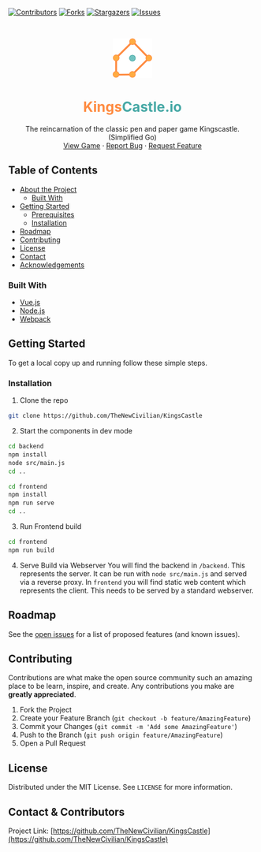 [![Contributors][contributors-shield]][contributors-url]
[![Forks][forks-shield]][forks-url]
[![Stargazers][stars-shield]][stars-url]
[![Issues][issues-shield]][issues-url]



<!-- PROJECT LOGO -->
<br />
<p align="center">
  <a href="https://github.com/TheNewCivilian/KingsCastle">
    <img src="res/logo.svg" alt="Logo" width="80" height="80">
  </a>

  <h1 align="center" style="color:#48a9a6;"><span style="color:#ff8c42">Kings</span>Castle.io</h1>

  <p align="center">
    The reincarnation of the classic pen and paper game Kingscastle. (Simplified Go)
    <!-- <br />
    <a href="https://github.com/github_username/repo"><strong>Explore the docs »</strong></a>
    <br /> -->
    <br />
    <a href="https://kingscastle.io/">View Game</a>
    ·
    <a href="https://github.com/TheNewCivilian/KingsCastle/issues">Report Bug</a>
    ·
    <a href="https://github.com/TheNewCivilian/KingsCastle/issues">Request Feature</a>
  </p>
</p>



<!-- TABLE OF CONTENTS -->
## Table of Contents

* [About the Project](#about-the-project)
  * [Built With](#built-with)
* [Getting Started](#getting-started)
  * [Prerequisites](#prerequisites)
  * [Installation](#installation)
* [Roadmap](#roadmap)
* [Contributing](#contributing)
* [License](#license)
* [Contact](#contact)
* [Acknowledgements](#acknowledgements)



<!-- ABOUT THE PROJECT -->
<!-- ## About The Project

Kingscastle 

[![A chat window of a client][product-screenshot1]]()
A chat window of a client

[![A chat window of an admin][product-screenshot2]]()
A chat window of an admin -->


### Built With

* [Vue.js](https://vuejs.org/)
* [Node.js](https://nodejs.org/en/)
* [Webpack](https://webpack.js.org/)



<!-- GETTING STARTED -->
## Getting Started

To get a local copy up and running follow these simple steps.


### Installation
 
1. Clone the repo
```sh
git clone https://github.com/TheNewCivilian/KingsCastle
```

2. Start the components in dev mode
```sh
cd backend
npm install
node src/main.js
cd ..
```

```sh
cd frontend
npm install
npm run serve 
cd ..
```

3. Run Frontend build
```sh
cd frontend
npm run build 
```

4. Serve Build via Webserver
You will find the backend in `/backend`. This represents the server. It can be run with `node src/main.js` and served via a reverse proxy.
In `frontend` you will find static web content which represents the client. This needs to be served by a standard webserver.


<!-- ROADMAP -->
## Roadmap

See the [open issues](https://github.com/TheNewCivilian/KingsCastle/issues) for a list of proposed features (and known issues).



<!-- CONTRIBUTING -->
## Contributing

Contributions are what make the open source community such an amazing place to be learn, inspire, and create. Any contributions you make are **greatly appreciated**.

1. Fork the Project
2. Create your Feature Branch (`git checkout -b feature/AmazingFeature`)
3. Commit your Changes (`git commit -m 'Add some AmazingFeature'`)
4. Push to the Branch (`git push origin feature/AmazingFeature`)
5. Open a Pull Request



<!-- LICENSE -->
## License

Distributed under the MIT License. See `LICENSE` for more information.



<!-- CONTACT -->
## Contact & Contributors

Project Link: [https://github.com/TheNewCivilian/KingsCastle](https://github.com/TheNewCivilian/KingsCastle)



<!-- MARKDOWN LINKS & IMAGES -->
<!-- https://www.markdownguide.org/basic-syntax/#reference-style-links -->
[contributors-shield]: https://img.shields.io/github/contributors/TheNewCivilian/KingsCastle.svg?style=flat-square
[contributors-url]: https://github.com/TheNewCivilian/KingsCastle/contributors
[forks-shield]: https://img.shields.io/github/forks/TheNewCivilian/KingsCastle.svg?style=flat-square
[forks-url]: https://github.com/TheNewCivilian/KingsCastle/network/members
[stars-shield]: https://img.shields.io/github/stars/TheNewCivilian/KingsCastle.svg?style=flat-square
[stars-url]: https://github.com/TheNewCivilian/KingsCastle/stargazers
[issues-shield]: https://img.shields.io/github/issues/TheNewCivilian/KingsCastle.svg?style=flat-square
[issues-url]: https://github.com/TheNewCivilian/KingsCastle/issues
[product-screenshot1]: img/Screenshot1.png
[product-screenshot2]: img/Screenshot2.png